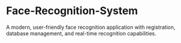 # Face-Recognition-System
A modern, user-friendly face recognition application with registration, database management, and real-time recognition capabilities.
